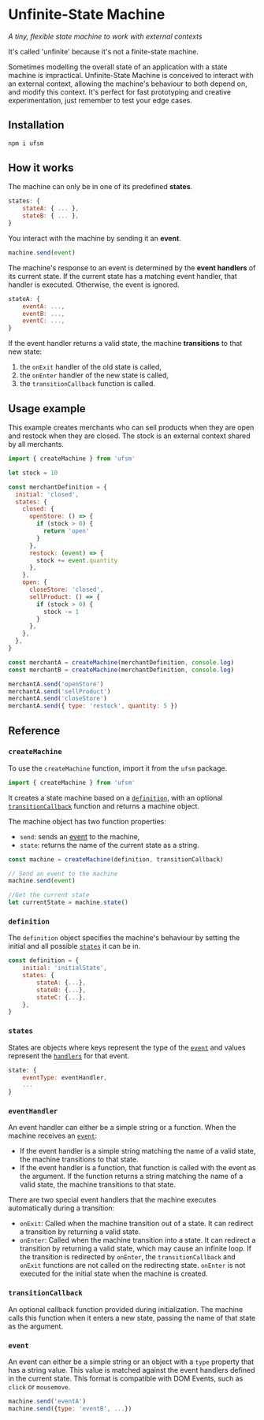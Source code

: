 # Unfinite-State Machine

_A tiny, flexible state machine to work with external contexts_

It's called 'unfinite' because it's not a finite-state machine.

Sometimes modelling the overall state of an application with a state machine is impractical. Unfinite-State Machine is conceived to interact with an external context, allowing the machine's behaviour to both depend on, and modify this context. It's perfect for fast prototyping and creative experimentation, just remember to test your edge cases.

## Installation

```bash
npm i ufsm
```

## How it works

The machine can only be in one of its predefined **states**.

```js
states: {
    stateA: { ... },
    stateB: { ... },
}
```

You interact with the machine by sending it an **event**.

```js
machine.send(event)
```

The machine's response to an event is determined by the **event handlers** of its current state. If the current state has a matching event handler, that handler is executed. Otherwise, the event is ignored.

```js
stateA: {
    eventA: ...,
    eventB: ...,
    eventC: ...,
}
```

If the event handler returns a valid state, the machine **transitions** to that new state:

1. the `onExit` handler of the old state is called,
2. the `onEnter` handler of the new state is called,
3. the `transitionCallback` function is called.

## Usage example

This example creates merchants who can sell products when they are open and restock when they are closed. The stock is an external context shared by all merchants.

```js
import { createMachine } from 'ufsm'

let stock = 10

const merchantDefinition = {
  initial: 'closed',
  states: {
    closed: {
      openStore: () => {
        if (stock > 0) {
          return 'open'
        }
      },
      restock: (event) => {
        stock += event.quantity
      },
    },
    open: {
      closeStore: 'closed',
      sellProduct: () => {
        if (stock > 0) {
          stock -= 1
        }
      },
    },
  },
}

const merchantA = createMachine(merchantDefinition, console.log)
const merchantB = createMachine(merchantDefinition, console.log)

merchantA.send('openStore')
merchantA.send('sellProduct')
merchantA.send('closeStore')
merchantA.send({ type: 'restock', quantity: 5 })
```

## Reference

### `createMachine`

To use the `createMachine` function, import it from the `ufsm` package.

```js
import { createMachine } from 'ufsm'
```

It creates a state machine based on a [`definition`](#definition), with an optional [`transitionCallback`](#transitionCallback) function and returns a machine object.

The machine object has two function properties:

- `send`: sends an [event](#event) to the machine,
- `state`: returns the name of the current state as a string.

```js
const machine = createMachine(definition, transitionCallback)

// Send an event to the machine
machine.send(event)

//Get the current state
let currentState = machine.state()
```

### `definition`

The `definition` object specifies the machine's behaviour by setting the initial and all possible [`states`](#states) it can be in.

```js
const definition = {
    initial: 'initialState',
    states: {
        stateA: {...},
        stateB: {...},
        stateC: {...},
    },
}
```

### `states`

States are objects where keys represent the type of the [`event`](#event) and values represent the [`handlers`](#eventHandler) for that event.

```js
state: {
    eventType: eventHandler,
    ...
}
```

### `eventHandler`

An event handler can either be a simple string or a function. When the machine receives an [`event`](#event):

- If the event handler is a simple string matching the name of a valid state, the machine transitions to that state.
- If the event handler is a function, that function is called with the event as the argument. If the function returns a string matching the name of a valid state, the machine transitions to that state.

There are two special event handlers that the machine executes automatically during a transition:

- `onExit`: Called when the machine transition out of a state. It can redirect a transition by returning a valid state.
- `onEnter`: Called when the machine transition into a state. It can redirect a transition by returning a valid state, which may cause an infinite loop. If the transition is redirected by `onEnter`, the `transitionCallback` and `onExit` functions are not called on the redirecting state. `onEnter` is not executed for the initial state when the machine is created.

### `transitionCallback`

An optional callback function provided during initialization. The machine calls this function when it enters a new state, passing the name of that state as the argument.

### `event`

An event can either be a simple string or an object with a `type` property that has a string value. This value is matched against the event handlers defined in the current state. This format is compatible with DOM Events, such as `click` or `mousemove`.

```js
machine.send('eventA')
machine.send({type: 'eventB', ...})
```
